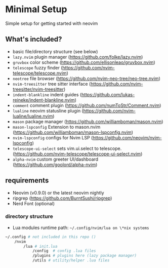 # Minimal Setup

Simple setup for getting started with neovim

## What's included?

- basic file/directory structure (see below)
- `lazy.nvim` plugin manager (https://github.com/folke/lazy.nvim)
- `gruvbox` color scheme (https://github.com/ellisonleao/gruvbox.nvim)
- `telescope` fuzzy finder (https://github.com/nvim-telescope/telescope.nvim)
- `neotree` file browser (https://github.com/nvim-neo-tree/neo-tree.nvim)
- `nvim-treesitter` tree sitter interface (https://github.com/nvim-treesitter/nvim-treesitter)
- `indent-blankline` indent guides (https://github.com/lukas-reineke/indent-blankline.nvim)
- `comment` comment plugin (https://github.com/numToStr/Comment.nvim)
- `lualine` neovim statusline plugin (https://github.com/nvim-lualine/lualine.nvim)
- `mason` package manager (https://github.com/williamboman/mason.nvim)
- `mason-lspconfig` Extension to mason.nvim (https://github.com/williamboman/mason-lspconfig.nvim)
- `nvim-lspconfig` configs for Nvim LSP (https://github.com/neovim/nvim-lspconfig)
- `telescope-ui-select` sets vim.ui.select to telescope. (https://github.com/nvim-telescope/telescope-ui-select.nvim)
- `alpha-nvim` custom greeter UI/dashboard (https://github.com/goolord/alpha-nvim)

## requirements

- Neovim (v0.9.0) or the latest neovim nightly
- ripgrep (https://github.com/BurntSushi/ripgrep)
- Nerd Font (optional)

### directory structure

- Lua modules runtime path: `~/.config/nvim/lua on \*nix systems`

```bash
~/.config # not included in this repo ()
    /nvim
        /lua # init.lua
            /config  # config .lua files
            /plugins # plugins here (lazy package manager)
            /utils # utility/helper .lua files
```
